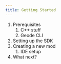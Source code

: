 ```yaml
---
title: Getting Started
---
```


1. Prerequisites
    1. C++ stuff
    1. Geode CLI
1. Setting up the SDK
1. Creating a new mod
    1. IDE setup
1. What next?